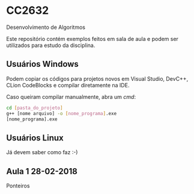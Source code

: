 # CC2632
Desenvolvimento de Algoritmos

Este repositório contém exemplos feitos em sala de aula e podem ser utilizados
para estudo da disciplina.

## Usuários Windows
Podem copiar os códigos para projetos novos em Visual Studio, DevC++, CLion
CodeBlocks e compilar diretamente na IDE.

Caso queiram compilar manualmente, abra um *cmd*:
```BASH
cd [pasta_do_projeto]
g++ [nome arquivo] -o [nome_programa].exe
[nome_programa].exe
```

## Usuários Linux
Já devem saber como faz :-)

## Aula 1 28-02-2018
Ponteiros





